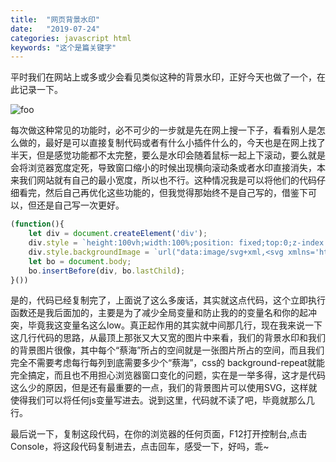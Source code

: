 ```yaml
---
title:  "网页背景水印"
date:   "2019-07-24"
categories: javascript html
keywords: "这个是篇关键字"
---
```

平时我们在网站上或多或少会看见类似这种的背景水印，正好今天也做了一个，在此记录一下。

<img :src="$withBase('/static/img/watermark.png')" alt="foo">

每次做这种常见的功能时，必不可少的一步就是先在网上搜一下子，看看别人是怎么做的，最好是可以直接复制代码或者有什么小插件什么的，今天也是在网上找了半天，但是感觉功能都不太完整，要么是水印会随着鼠标一起上下滚动，要么就是会将浏览器宽度定死，导致窗口缩小的时候出现横向滚动条或者水印直接消失，本来我们网站就有自己的最小宽度，所以也不行。这种情况我是可以将他们的代码仔细看完，然后自己再优化这些功能的，但我觉得那始终不是自己写的，借鉴下可以，但还是自己写一次更好。
``` js
(function(){
    let div = document.createElement('div');
    div.style = `height:100vh;width:100%;position: fixed;top:0;z-index:9999;pointer-events:none;opacity:0.15;`;
    div.style.backgroundImage = `url("data:image/svg+xml,<svg xmlns='http://www.w3.org/2000/svg' width='200px' height='160px' viewBox='0 0 200 160'><text x='-60' y='-60' fill='%23000' transform = 'rotate(-35 240 -200)' font-size='20'>蔡海</text></svg> ")`;
    let bo = document.body;
    bo.insertBefore(div, bo.lastChild);
}())
```
是的，代码已经复制完了，上面说了这么多废话，其实就这点代码，这个立即执行函数还是我后面加的，主要是为了减少全局变量和防止我的的变量名和你的起冲突，毕竟我这变量名这么low。真正起作用的其实就中间那几行，现在我来说一下这几行代码的思路，从最顶上那张又大又宽的图片中来看，我们的背景水印和我们的背景图片很像，其中每个“蔡海”所占的空间就是一张图片所占的空间，而且我们完全不需要考虑每行每列到底需要多少个“蔡海”，css的 background-repeat就能完全搞定，而且也不用担心浏览器窗口变化的问题，实在是一举多得，这才是代码这么少的原因，但是还有最重要的一点，我们的背景图片可以使用SVG，这样就使得我们可以将任何js变量写进去。说到这里，代码就不读了吧，毕竟就那么几行。

最后说一下，复制这段代码，在你的浏览器的任何页面，F12打开控制台,点击Console，将这段代码复制进去，点击回车，感受一下，好吗，乖~
